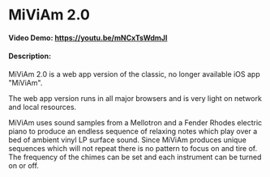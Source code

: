# MiViAm 2.0
#### Video Demo:  https://youtu.be/mNCxTsWdmJI
#### Description:
MiViAm 2.0 is a web app version of the classic, no longer available iOS app "MiViAm".

The web app version runs in all major browsers and is very light on network and local resources.

MiViAm uses sound samples from a Mellotron and a Fender Rhodes electric piano to produce an endless sequence of relaxing notes which play over a bed of ambient vinyl LP surface sound. Since MiViAm produces unique sequences which will not repeat there is no pattern to focus on and tire of. The frequency of the chimes can be set and each instrument can be turned on or off.